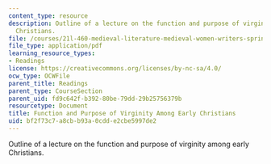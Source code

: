 ```yaml
---
content_type: resource
description: Outline of a lecture on the function and purpose of virginity among early
  Christians.
file: /courses/21l-460-medieval-literature-medieval-women-writers-spring-2004/bf2f73c7a8cbb93a0cdde2cbe5997de2_hand_out5_hagiog.pdf
file_type: application/pdf
learning_resource_types:
- Readings
license: https://creativecommons.org/licenses/by-nc-sa/4.0/
ocw_type: OCWFile
parent_title: Readings
parent_type: CourseSection
parent_uid: fd9c642f-b392-80be-79dd-29b25756379b
resourcetype: Document
title: Function and Purpose of Virginity Among Early Christians
uid: bf2f73c7-a8cb-b93a-0cdd-e2cbe5997de2
---
```

Outline of a lecture on the function and purpose of virginity among early Christians.